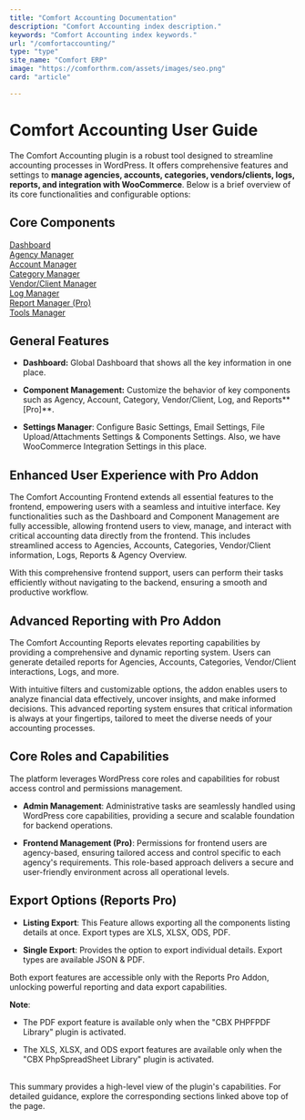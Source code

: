 ```yaml
---
title: "Comfort Accounting Documentation"
description: "Comfort Accounting index description."
keywords: "Comfort Accounting index keywords."
url: "/comfortaccounting/"
type: "type"
site_name: "Comfort ERP"
image: "https://comforthrm.com/assets/images/seo.png"
card: "article"

---
```


# Comfort Accounting User Guide

The Comfort Accounting plugin is a robust tool designed to streamline accounting processes in WordPress. It offers comprehensive features and settings to **manage agencies, accounts, categories, vendors/clients, logs, reports, and integration with WooCommerce**. Below is a brief overview of its core functionalities and configurable options:

## Core Components ##
[Dashboard](./dashboard.md)\
[Agency Manager](./agency-manager.md)\
[Account Manager](./account-manager.md)\
[Category Manager](./category-manager.md)\
[Vendor/Client Manager](./vc-manager.md)\
[Log Manager](./log-manager.md)\
[Report Manager (Pro)](./reports-manager.md)\
[Tools Manager](./tools-manager.md)

## General Features ##
+ **Dashboard:** Global Dashboard that shows all the key information in one place.

+ **Component Management:** Customize the behavior of key components such as Agency, Account, Category, Vendor/Client, Log, and Reports**[Pro]**.

+ **Settings Manager**: Configure Basic Settings, Email Settings, File Upload/Attachments Settings & Components Settings. Also, we have WooCommerce Integration Settings in this place.

## Enhanced User Experience with Pro Addon ##
The Comfort Accounting Frontend extends all essential features to the frontend, empowering users with a seamless and intuitive interface. Key functionalities such as the Dashboard and Component Management are fully accessible, allowing frontend users to view, manage, and interact with critical accounting data directly from the frontend. This includes streamlined access to Agencies, Accounts, Categories, Vendor/Client information, Logs, Reports & Agency Overview.

With this comprehensive frontend support, users can perform their tasks efficiently without navigating to the backend, ensuring a smooth and productive workflow.

## Advanced Reporting with Pro Addon ##
The Comfort Accounting Reports elevates reporting capabilities by providing a comprehensive and dynamic reporting system. Users can generate detailed reports for Agencies, Accounts, Categories, Vendor/Client interactions, Logs, and more.

With intuitive filters and customizable options, the addon enables users to analyze financial data effectively, uncover insights, and make informed decisions. This advanced reporting system ensures that critical information is always at your fingertips, tailored to meet the diverse needs of your accounting processes.

## Core Roles and Capabilities ##
The platform leverages WordPress core roles and capabilities for robust access control and permissions management.

+ **Admin Management**: Administrative tasks are seamlessly handled using WordPress core capabilities, providing a secure and scalable foundation for backend operations.

+ **Frontend Management (Pro)**: Permissions for frontend users are agency-based, ensuring tailored access and control specific to each agency's requirements. This role-based approach delivers a secure and user-friendly environment across all operational levels.

## Export Options (Reports Pro) ##
+ **Listing Export**: This Feature allows exporting all the components listing details at once. Export types are XLS, XLSX, ODS, PDF.

+ **Single Export**: Provides the option to export individual details. Export types are available JSON & PDF.

Both export features are accessible only with the Reports Pro Addon, unlocking powerful reporting and data export capabilities.

**Note**:
+ The PDF export feature is available only when the "CBX PHPFPDF Library" plugin is activated.

+ The XLS, XLSX, and ODS export features are available only when the "CBX PhpSpreadSheet Library" plugin is activated.

<br/> This summary provides a high-level view of the plugin's capabilities. For detailed guidance, explore the corresponding sections linked above top of the page.